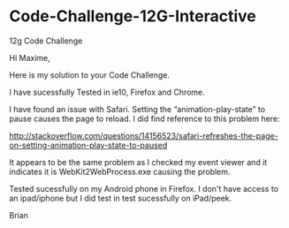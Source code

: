 Code-Challenge-12G-Interactive
==============================

12g Code Challenge

Hi Maxime,

Here is my solution to your Code Challenge.

I have sucessfully Tested in ie10, Firefox and Chrome.

I have found an issue with Safari. Setting the “animation-play-state” to pause causes the page to reload. I did find reference to this problem here: 

http://stackoverflow.com/questions/14156523/safari-refreshes-the-page-on-setting-animation-play-state-to-paused

It appears to be the same problem as I checked my event viewer and it indicates it is WebKit2WebProcess.exe causing the problem.

Tested sucessfully on my Android phone in Firefox. I don't have access to an ipad/iphone but I did test in test sucessfully on iPad/peek. 

Brian
